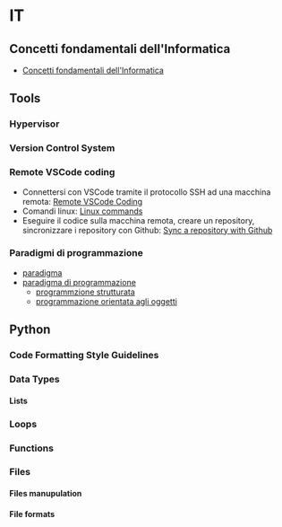 # IT

## Concetti fondamentali dell'Informatica
- [Concetti fondamentali dell'Informatica](http://aptiva.v2.cs.unibo.it/wiki/index.php%3Ftitle=Concetti_fondamentali_dell'Informatica.html)


## Tools

### Hypervisor

### Version Control System

### Remote VSCode coding
- Connettersi con VSCode tramite il protocollo SSH ad una macchina remota:
[Remote VSCode Coding](https://docs.google.com/document/d/1Hj421cgJWSpHDKt7EvSvzY98OCbt7lCXVqEd5uTHEic/edit?usp=sharing)
- Comandi linux:
[Linux commands](https://docs.google.com/document/d/1u4588J1EoBhTUW47ElZJBVZg-SvuUbf_xVKA3qQOmyI/edit?usp=sharing)
- Eseguire il codice sulla macchina remota, creare un repository, sincronizzare i repository con Github:
[Sync a repository with Github](https://docs.google.com/document/d/1VSPMp390ovSXxyrg4O-Z2Uw_wgZ9vl-5woab78Ub05A/edit?usp=sharing)

### Paradigmi di programmazione
- [paradigma](https://it.wikipedia.org/wiki/Paradigma)
- [paradigma di programmazione](https://it.wikipedia.org/wiki/Paradigma_di_programmazione)
  - [programmzione strutturata](https://it.wikipedia.org/wiki/Programmazione_strutturata)
  - [programmazione orientata agli oggetti](https://it.wikipedia.org/wiki/Programmazione_strutturata)

## Python

### Code Formatting Style Guidelines

### Data Types

#### Lists

### Loops

### Functions

### Files

#### Files manupulation
#### File formats
